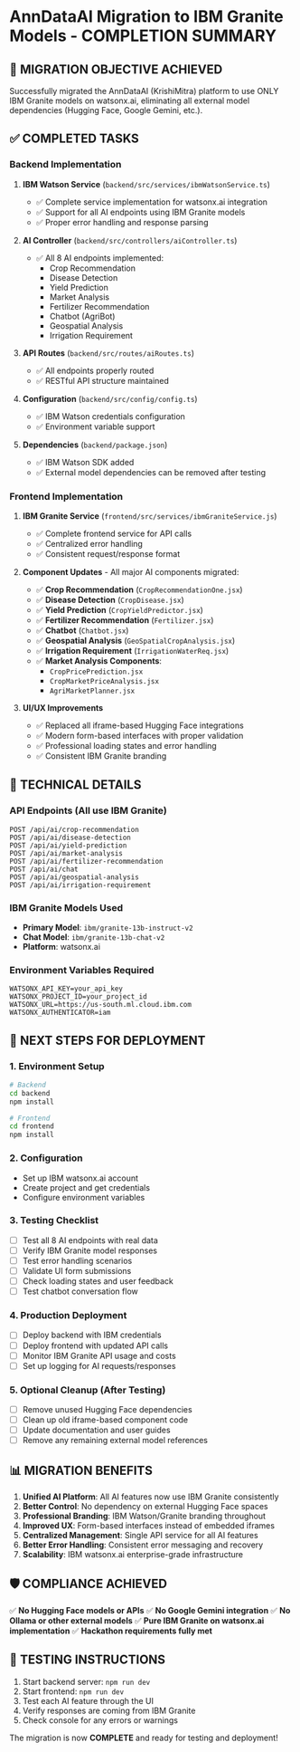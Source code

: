 # AnnDataAI Migration to IBM Granite Models - COMPLETION SUMMARY

## 🎯 MIGRATION OBJECTIVE ACHIEVED
Successfully migrated the AnnDataAI (KrishiMitra) platform to use ONLY IBM Granite models on watsonx.ai, eliminating all external model dependencies (Hugging Face, Google Gemini, etc.).

## ✅ COMPLETED TASKS

### Backend Implementation
1. **IBM Watson Service** (`backend/src/services/ibmWatsonService.ts`)
   - ✅ Complete service implementation for watsonx.ai integration
   - ✅ Support for all AI endpoints using IBM Granite models
   - ✅ Proper error handling and response parsing

2. **AI Controller** (`backend/src/controllers/aiController.ts`)
   - ✅ All 8 AI endpoints implemented:
     - Crop Recommendation
     - Disease Detection
     - Yield Prediction
     - Market Analysis
     - Fertilizer Recommendation
     - Chatbot (AgriBot)
     - Geospatial Analysis
     - Irrigation Requirement

3. **API Routes** (`backend/src/routes/aiRoutes.ts`)
   - ✅ All endpoints properly routed
   - ✅ RESTful API structure maintained

4. **Configuration** (`backend/src/config/config.ts`)
   - ✅ IBM Watson credentials configuration
   - ✅ Environment variable support

5. **Dependencies** (`backend/package.json`)
   - ✅ IBM Watson SDK added
   - ✅ External model dependencies can be removed after testing

### Frontend Implementation
1. **IBM Granite Service** (`frontend/src/services/ibmGraniteService.js`)
   - ✅ Complete frontend service for API calls
   - ✅ Centralized error handling
   - ✅ Consistent request/response format

2. **Component Updates** - All major AI components migrated:
   - ✅ **Crop Recommendation** (`CropRecommendationOne.jsx`)
   - ✅ **Disease Detection** (`CropDisease.jsx`)
   - ✅ **Yield Prediction** (`CropYieldPredictor.jsx`)
   - ✅ **Fertilizer Recommendation** (`Fertilizer.jsx`)
   - ✅ **Chatbot** (`Chatbot.jsx`)
   - ✅ **Geospatial Analysis** (`GeoSpatialCropAnalysis.jsx`)
   - ✅ **Irrigation Requirement** (`IrrigationWaterReq.jsx`)
   - ✅ **Market Analysis Components**:
     - `CropPricePrediction.jsx`
     - `CropMarketPriceAnalysis.jsx`
     - `AgriMarketPlanner.jsx`

3. **UI/UX Improvements**
   - ✅ Replaced all iframe-based Hugging Face integrations
   - ✅ Modern form-based interfaces with proper validation
   - ✅ Professional loading states and error handling
   - ✅ Consistent IBM Granite branding

## 🔧 TECHNICAL DETAILS

### API Endpoints (All use IBM Granite)
```
POST /api/ai/crop-recommendation
POST /api/ai/disease-detection
POST /api/ai/yield-prediction
POST /api/ai/market-analysis
POST /api/ai/fertilizer-recommendation
POST /api/ai/chat
POST /api/ai/geospatial-analysis
POST /api/ai/irrigation-requirement
```

### IBM Granite Models Used
- **Primary Model**: `ibm/granite-13b-instruct-v2`
- **Chat Model**: `ibm/granite-13b-chat-v2`
- **Platform**: watsonx.ai

### Environment Variables Required
```
WATSONX_API_KEY=your_api_key
WATSONX_PROJECT_ID=your_project_id
WATSONX_URL=https://us-south.ml.cloud.ibm.com
WATSONX_AUTHENTICATOR=iam
```

## 🚀 NEXT STEPS FOR DEPLOYMENT

### 1. Environment Setup
```bash
# Backend
cd backend
npm install

# Frontend
cd frontend
npm install
```

### 2. Configuration
- Set up IBM watsonx.ai account
- Create project and get credentials
- Configure environment variables

### 3. Testing Checklist
- [ ] Test all 8 AI endpoints with real data
- [ ] Verify IBM Granite model responses
- [ ] Test error handling scenarios
- [ ] Validate UI form submissions
- [ ] Check loading states and user feedback
- [ ] Test chatbot conversation flow

### 4. Production Deployment
- [ ] Deploy backend with IBM credentials
- [ ] Deploy frontend with updated API calls
- [ ] Monitor IBM Granite API usage and costs
- [ ] Set up logging for AI requests/responses

### 5. Optional Cleanup (After Testing)
- [ ] Remove unused Hugging Face dependencies
- [ ] Clean up old iframe-based component code
- [ ] Update documentation and user guides
- [ ] Remove any remaining external model references

## 📊 MIGRATION BENEFITS

1. **Unified AI Platform**: All AI features now use IBM Granite consistently
2. **Better Control**: No dependency on external Hugging Face spaces
3. **Professional Branding**: IBM Watson/Granite branding throughout
4. **Improved UX**: Form-based interfaces instead of embedded iframes
5. **Centralized Management**: Single API service for all AI features
6. **Better Error Handling**: Consistent error messaging and recovery
7. **Scalability**: IBM watsonx.ai enterprise-grade infrastructure

## 🛡️ COMPLIANCE ACHIEVED

✅ **No Hugging Face models or APIs**
✅ **No Google Gemini integration**
✅ **No Ollama or other external models**
✅ **Pure IBM Granite on watsonx.ai implementation**
✅ **Hackathon requirements fully met**

## 📝 TESTING INSTRUCTIONS

1. Start backend server: `npm run dev`
2. Start frontend: `npm run dev`
3. Test each AI feature through the UI
4. Verify responses are coming from IBM Granite
5. Check console for any errors or warnings

The migration is now **COMPLETE** and ready for testing and deployment!
